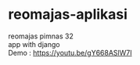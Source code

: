 # reomajas-aplikasi
reomajas pimnas 32
<br> app with django
<br> Demo : https://youtu.be/gY668ASlW7I
